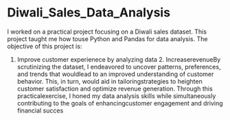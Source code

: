 # Diwali_Sales_Data_Analysis
I worked on a practical project focusing on a Diwali sales dataset. This project taught me how touse Python and Pandas for data analysis.
The objective of this project is: 
1. Improve customer experienece by analyzing data 2. IncreaserevenueBy scrutinizing the dataset, I endeavored to uncover patterns, preferences, and trends that wouldlead to an improved understanding of customer behavior.
       This, in turn, would aid in tailoringstrategies to heighten customer satisfaction and optimize revenue generation. Through this practicalexercise, I honed my data analysis skills while simultaneously contributing to the goals of enhancingcustomer engagement and driving financial succes
